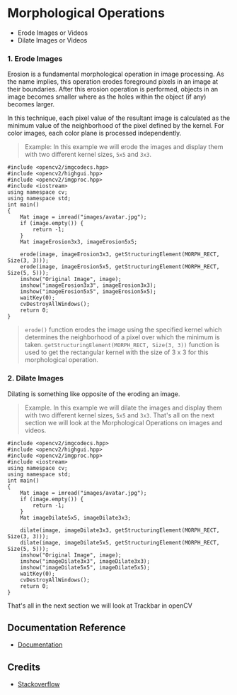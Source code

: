 # Morphological Operations

- Erode Images or Videos
- Dilate Images or Videos

### 1. Erode Images

Erosion is a fundamental morphological operation in image processing. As the name implies, this operation erodes foreground pixels in an image at their boundaries. After this erosion operation is performed, objects in an image becomes smaller where as the holes within the object (if any) becomes larger.

In this technique, each pixel value of the resultant image is calculated as the minimum value of the neighborhood of the pixel defined by the kernel. For color images, each color plane is processed independently.

> Example:
> In this example we will erode the images and display them with two different kernel sizes, `5x5` and `3x3`.

```
#include <opencv2/imgcodecs.hpp>
#include <opencv2/highgui.hpp>
#include <opencv2/imgproc.hpp>
#include <iostream>
using namespace cv;
using namespace std;
int main()
{
	Mat image = imread("images/avatar.jpg");
	if (image.empty()) {
		return -1;
	}
	Mat imageErosion3x3, imageErosion5x5;

	erode(image, imageErosion3x3, getStructuringElement(MORPH_RECT, Size(3, 3)));
	erode(image, imageErosion5x5, getStructuringElement(MORPH_RECT, Size(5, 5)));
	imshow("Original Image", image);
	imshow("imageErosion3x3", imageErosion3x3);
	imshow("imageErosion5x5", imageErosion5x5);
	waitKey(0);
	cvDestroyAllWindows();
	return 0;
}
```

> `erode()` function erodes the image using the specified kernel which determines the neighborhood of a pixel over which the minimum is taken. `getStructuringElement(MORPH_RECT, Size(3, 3))` function is used to get the rectangular kernel with the size of 3 x 3 for this morphological operation.

### 2. Dilate Images

Dilating is something like opposite of the eroding an image.

> Example.
> In this example we will dilate the images and display them with two different kernel sizes, `5x5` and `3x3`.
> That's all on the next section we will look at the Morphological Operations on images and videos.

```
#include <opencv2/imgcodecs.hpp>
#include <opencv2/highgui.hpp>
#include <opencv2/imgproc.hpp>
#include <iostream>
using namespace cv;
using namespace std;
int main()
{
	Mat image = imread("images/avatar.jpg");
	if (image.empty()) {
		return -1;
	}
	Mat imageDilate5x5, imageDilate3x3;

	dilate(image, imageDilate3x3, getStructuringElement(MORPH_RECT, Size(3, 3)));
	dilate(image, imageDilate5x5, getStructuringElement(MORPH_RECT, Size(5, 5)));
	imshow("Original Image", image);
	imshow("imageDilate3x3", imageDilate3x3);
	imshow("imageDilate5x5", imageDilate5x5);
	waitKey(0);
	cvDestroyAllWindows();
	return 0;
}
```

That's all in the next section we will look at Trackbar in openCV

## Documentation Reference

- [Documentation](https://www.opencv-srf.com/2017/12/play-video-from-file-or-camera.html)

## Credits

- [Stackoverflow](https://stackoverflow.com/)

```

```
